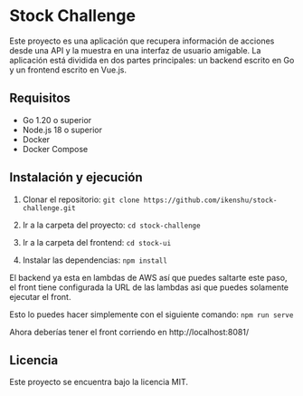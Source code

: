 # Stock Challenge

Este proyecto es una aplicación que recupera información de acciones desde una API y la muestra en una interfaz de usuario amigable. La aplicación está dividida en dos partes principales: un backend escrito en Go y un frontend escrito en Vue.js.

## Requisitos

- Go 1.20 o superior
- Node.js 18 o superior
- Docker
- Docker Compose

## Instalación y ejecución

1. Clonar el repositorio: `git clone https://github.com/ikenshu/stock-challenge.git`

2. Ir a la carpeta del proyecto: `cd stock-challenge`
3. Ir a la carpeta del frontend: `cd stock-ui`
4. Instalar las dependencias: `npm install`

El backend ya esta en lambdas de AWS así que puedes saltarte este paso, el front tiene configurada la URL de las lambdas asi que puedes solamente ejecutar el front.

Esto lo puedes hacer simplemente con el siguiente comando: `npm run serve`

Ahora deberías tener el front corriendo en http://localhost:8081/


## Licencia

Este proyecto se encuentra bajo la licencia MIT.
